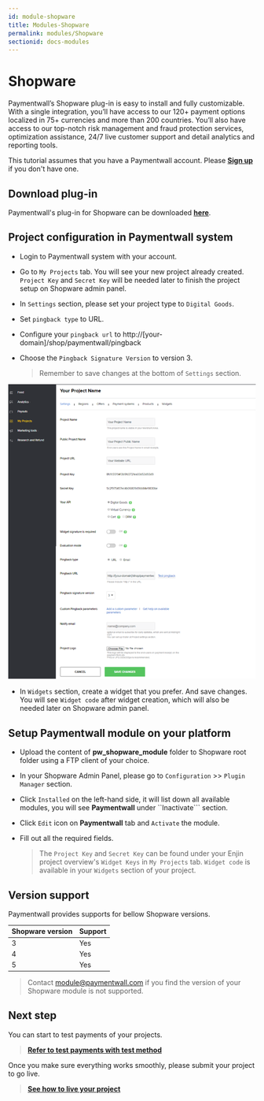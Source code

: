 ```yaml
---
id: module-shopware
title: Modules-Shopware
permalink: modules/Shopware
sectionid: docs-modules
---
```


# Shopware

Paymentwall’s Shopware plug-in is easy to install and fully customizable. With a single integration, you’ll have access to our 120+ payment options localized in 75+ currencies and more than 200 countries. You’ll also have access to our top-notch risk management and fraud protection services, optimization assistance, 24/7 live customer support and detail analytics and reporting tools.

This tutorial assumes that you have a Paymentwall account. Please **[Sign up](https://api.paymentwall.com/pwaccount/signup?source=shopware&mode=merchant)** if you don't have one.

## Download plug-in

Paymentwall's plug-in for Shopware can be downloaded **[here](https://github.com/paymentwall)**.

## Project configuration in Paymentwall system

* Login to Paymentwall system with your account.

* Go to ```My Projects``` tab. You will see your new project already created. ```Project Key``` and ```Secret Key``` will be needed later to finish the project setup on Shopware admin panel.

* In ```Settings``` section, please set your project type to  ```Digital Goods```.

* Set ```pingback type``` to URL.

 * Configure your ```pingback url``` to http://[your-domain]/shop/paymentwall/pingback

* Choose the ```Pingback Signature Version``` to version 3.

  > Remember to save changes at the bottom of ```Settings``` section.

<div class="docs-img">
    <img src="/textures/pic/integration/platform/shopware.png">
</div>

* In ```Widgets``` section, create a widget that you prefer. And save changes. You will see ```Widget code``` after widget creation, which will also be needed later on Shopware admin panel.

## Setup Paymentwall module on your platform

* Upload the content of **pw_shopware_module** folder to Shopware root folder using a FTP client of your choice.

* In your Shopware Admin Panel, please go to ```Configuration``` >> ```Plugin Manager``` section.

* Click ```Installed``` on the left-hand side, it will list down all available modules, you will see **Paymentwall** under ``Inactivate``` section.

* Click ```Edit``` icon on **Paymentwall** tab and ```Activate``` the module.

* Fill out all the required fields.

  >The ```Project Key``` and ```Secret Key``` can be found under your Enjin project overview's ```Widget Keys``` in ```My Projects``` tab.  ```Widget code``` is available in your ```Widgets``` section of your project.


## Version support

Paymentwall provides supports for bellow Shopware versions.

|Shopware version|Support|
|-------|--------|
|3|Yes|
|4|Yes|
|5|Yes|

> Contact [module@paymentwall.com](mailto:module@paymentwall.com) if you find the version of your Shopware module is not supported.


## Next step

You can start to test payments of your projects.

> **[Refer to test payments with test method](/sandbox/test-payment)**

Once you make sure everything works smoothly, please submit your project to go live.

> **[See how to live your project](/guides/review-home)**